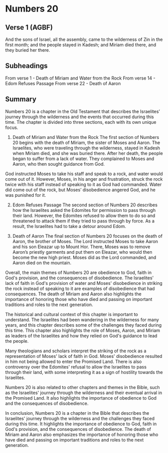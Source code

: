 # Numbers 20

## Verse 1 (AGBF)

And the sons of Israel, all the assembly, came to the wilderness of Zin in the first month; and the people stayed in Kadesh; and Miriam died there, and they buried her there.

## Subheadings

From verse 1 - Death of Miriam and Water from the Rock
From verse 14 - Edom Refuses Passage
From verse 22 - Death of Aaron

## Summary

Numbers 20 is a chapter in the Old Testament that describes the Israelites’ journey through the wilderness and the events that occurred during this time. The chapter is divided into three sections, each with its own unique focus.

1. Death of Miriam and Water from the Rock
The first section of Numbers 20 begins with the death of Miriam, the sister of Moses and Aaron. The Israelites, who were traveling through the wilderness, stayed in Kadesh when Miriam died, and she was buried there. After her death, the people began to suffer from a lack of water. They complained to Moses and Aaron, who then sought guidance from God.

God instructed Moses to take his staff and speak to a rock, and water would come out of it. However, Moses, in his anger and frustration, struck the rock twice with his staff instead of speaking to it as God had commanded. Water did come out of the rock, but Moses’ disobedience angered God, and he was punished for it.

2. Edom Refuses Passage
The second section of Numbers 20 describes how the Israelites asked the Edomites for permission to pass through their land. However, the Edomites refused to allow them to do so and threatened to attack them if they tried to pass through by force. As a result, the Israelites had to take a detour around Edom.

3. Death of Aaron
The final section of Numbers 20 focuses on the death of Aaron, the brother of Moses. The Lord instructed Moses to take Aaron and his son Eleazar up to Mount Hor. There, Moses was to remove Aaron’s priestly garments and put them on Eleazar, who would then become the new high priest. Moses did as the Lord commanded, and Aaron died on the mountain.

Overall, the main themes of Numbers 20 are obedience to God, faith in God's provision, and the consequences of disobedience. The Israelites' lack of faith in God's provision of water and Moses' disobedience in striking the rock instead of speaking to it are examples of disobedience that had consequences. The death of Miriam and Aaron also highlights the importance of honoring those who have died and passing on important traditions and roles to the next generation.

The historical and cultural context of this chapter is important to understand. The Israelites had been wandering in the wilderness for many years, and this chapter describes some of the challenges they faced during this time. This chapter also highlights the role of Moses, Aaron, and Miriam as leaders of the Israelites and how they relied on God's guidance to lead the people.

Many theologians and scholars interpret the striking of the rock as a representation of Moses' lack of faith in God. Moses' disobedience resulted in him not being allowed to enter the Promised Land. There is also controversy over the Edomites' refusal to allow the Israelites to pass through their land, with some interpreting it as a sign of hostility towards the Israelites.

Numbers 20 is also related to other chapters and themes in the Bible, such as the Israelites' journey through the wilderness and their eventual arrival in the Promised Land. It also highlights the importance of obedience to God and the consequences of disobedience.

In conclusion, Numbers 20 is a chapter in the Bible that describes the Israelites' journey through the wilderness and the challenges they faced during this time. It highlights the importance of obedience to God, faith in God's provision, and the consequences of disobedience. The death of Miriam and Aaron also emphasizes the importance of honoring those who have died and passing on important traditions and roles to the next generation.